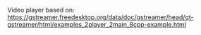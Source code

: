 Video player based on: https://gstreamer.freedesktop.org/data/doc/gstreamer/head/qt-gstreamer/html/examples_2player_2main_8cpp-example.html

